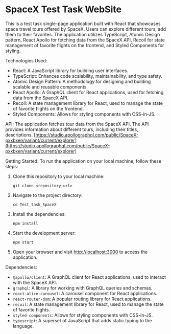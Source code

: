 # SpaceX Test Task WebSite

This is a test task single-page application built with React that showcases space travel tours offered by SpaceX. Users can explore different tours, add them to their favorites. The application utilizes TypeScript, Atomic Design pattern, React Apollo for fetching data from the SpaceX API, Recoil for state management of favorite flights on the frontend, and Styled Components for styling.

Technologies Used:

- React: A JavaScript library for building user interfaces.
- TypeScript: Enhances code scalability, maintainability, and type safety.
- Atomic Design Pattern: A methodology for designing and building scalable and reusable components.
- React Apollo: A GraphQL client for React applications, used for fetching data from the SpaceX API.
- Recoil: A state management library for React, used to manage the state of favorite flights on the frontend.
- Styled Components: Allows for styling components with CSS-in-JS.

API:
The application fetches tour data from the SpaceX API. The API provides information about different tours, including their titles, descriptions.
[https://studio.apollographql.com/public/SpaceX-pxxbxen/variant/current/explorer](https://studio.apollographql.com/public/SpaceX-pxxbxen/variant/current/explorer)

Getting Started:
To run the application on your local machine, follow these steps:

1. Clone this repository to your local machine:

   ```
   git clone <repository-url>
   ```

2. Navigate to the project directory:

   ```
   cd Test_task_SpaceX
   ```

3. Install the dependencies:

   ```
   npm install
   ```

4. Start the development server:

   ```
   npm start
   ```

5. Open your browser and visit [http://localhost:3000](http://localhost:3000) to access the application.

Dependencies:

- `@apollo/client`: A GraphQL client for React applications, used to interact with the SpaceX API.
- `graphql`: A library for working with GraphQL queries and schemas.
- `react-alice-carousel`: A carousel component for React applications.
- `react-router-dom`: A popular routing library for React applications.
- `recoil`: A state management library for React, used to manage the state of favorite flights.
- `styled-components`: Allows for styling components with CSS-in-JS.
- `typescript`: A superset of JavaScript that adds static typing to the language.
